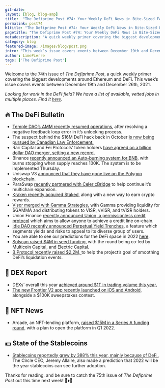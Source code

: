 ```yaml
---
git-date:
layout: [blog, blog-amp]
title:  "The Defiprime Post #74: Your Weekly DeFi News in Bite-Sized Fashion"
permalink: post74
h1title: "The Defiprime Post #74: Your Weekly DeFi News in Bite-Sized Fashion"
pagetitle: "The Defiprime Post #74: Your Weekly DeFi News in Bite-Sized Fashion"
metadescription: "A quick weekly primer covering the biggest developments around Ethereum and DeFi. This week’s issue covers events between December 19th and December 26th, 2021"
category: blog
featured-image: /images/blog/post.png
intro: "This week’s issue covers events between December 19th and December 26th, 2021"
author: LimePierre
tags: ['The Defiprime Post']
---
```

 
Welcome to the 74th issue of _The Defiprime Post_, a quick weekly primer covering the biggest developments around Ethereum and DeFi. This week’s issue covers events between December 19th and December 26th, 2021.

_Looking for work in the DeFi field? We have a list of available, vetted jobs in multiple places. Find it [here](https://defiprime.pallet.xyz/jobs)._


## 🔥 The DeFi Bulletin

* [Temple DAO’s AMM recently resumed operations](https://templedao.medium.com/temple-amm-resumes-a13ab706ac95), after resolving a negative feedback loop error in it’s unlocking process. 
* The suspect behind the $16M DeFi hack back in October [is now being pursued by Canadian Law Enforcement. ](https://www.coindesk.com/policy/2021/12/22/teenage-suspect-in-16m-defi-hack-wanted-for-arrest-in-canada/)
* Rari Capital and Fei Protocols’ token holders [have agreed on a billion dollar DAO merger, setting a new record.](https://www.coindesk.com/tech/2021/12/21/rari-capital-fei-protocol-token-holders-approve-multibillion-dollar-defi-merger/)
* Binance [recently announced an Auto-burning system for BNB](https://www.coindesk.com/tech/2021/12/23/bnb-burns-will-now-better-reflect-defi-activity-on-binance-smart-chain/), with burns stopping when supply reaches 100K. The system is to be implemented Thursday.   
* Uniswap V3 [announced that they have gone live on the Polygon blockchain.](https://twitter.com/Uniswap/status/1473754630173638663)
* ParaSwap [recently partnered with Celer cBridge](https://blog.celer.network/2021/12/22/paraswap-partners-with-celer-cbridge-for-multi-chain-expansion/) to help continue it’s multichain expansion. 
* [Kraken recently acquired Staked](https://blog.kraken.com/post/12265/kraken-to-allow-a-new-way-to-earn-crypto-rewards-with-staked-acquisition/), along with a new way to earn crypto rewards. 
* [Visor merged with Gamma Strategies](https://medium.com/gamma-strategies/visor-merges-with-gamma-a-re-org-focusing-on-security-and-performance-b4deaf67e273), with Gamma providing liquidity for $GAMMA and distributing tokens to VISR, vVISR, and tVISR holders.
* Union Finance [recently announced Union, a permissionless credit protocol](https://medium.com/union-finance/introducing-union-70f58f27ba10) which aims to allow anyone to achieve a credit line on-chain.  
* [Idle DAO recently announced Perpetual Yield Trenches](https://idlefinance.medium.com/make-yield-your-own-perpetual-yield-tranches-are-live-2aef53c153d6), a feature which segments yields and risks to appeal to its diverse group of users. 
* You are able to see our predictions for the DeFi space in 2022 [here](https://twitter.com/defiprime/status/1473305884117790720).
* [Solscan raised $4M in seed funding,](https://medium.com/@solscan/solscan-secures-a-4-million-seed-round-led-by-multicoin-capital-and-electric-capital-eadf2ecadaee) with the round being co-led by Multicoin Capital, and Electric Capital. 
* [B.Protocol recently raised $2.2M, ](https://www.coindesk.com/business/2021/12/22/bprotocol-raises-22m-to-backstop-defi-liquidations/)to help the project’s goal of smoothing DeFi’s liquidation events. 


## 💱 DEX Report

* DEXs’ overall this year [achieved around $1T in trading volume this year. ](https://www.theblockcrypto.com/linked/128500/decentralized-exchanges-saw-over-1-trillion-in-trading-volume-this-year)
* [The new Frontier V2 app recently launched on iOS and Android](https://blog.frontier.xyz/launch-party/),  alongside a $100K sweepstakes contest. 


## 💎 NFT News

* Arcade, an NFT-lending platform, [raised $15M in a Series A funding round,](https://www.theblockcrypto.com/post/128353/nft-lending-platform-arcade-raises-15-million-in-series-a-funding) with a plan to open the platform in Q1 2022. 


## 💵 State of the Stablecoins

* [Stablecoins reportedly grew by 388% this year, mainly because of DeFi.](https://www.theblockcrypto.com/linked/128027/stablecoin-supply-grew-by-388-this-year-driven-by-defi-and-derivatives) The Circle CEO, Jeremy Allaire, also made a prediction that 2022 will be the year stablecoins can see further adoption. 

Thanks for reading, and be sure to catch the 75th issue of _The Defiprime Post_ out this time next week! 👋♦️👋